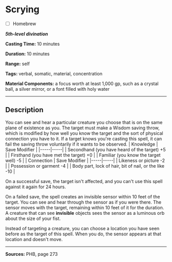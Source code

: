 # Scrying

- [ ] Homebrew

***5th-level divination***

**Casting Time:** 10 minutes

**Duration:** 10 minutes

**Range:** self

**Tags:** verbal, somatic, material, concentration

**Material Components:** a focus worth at least 1,000 gp, such as a crystal ball, a silver mirror, or a font filled with holy water

---

## Description
You can see and hear a particular creature you choose that is on the same plane of existence as you.
The target must make a Wisdom saving throw, which is modified by how well you know the target and the sort of physical connection you have to it.
If a target knows you're casting this spell, it can fail the saving throw voluntarily if it wants to be observed.
| Knowledge | Save Modifier |
|-----|-----|
| Secondhand (you have heard of the target)
+5 |
| Firsthand (you have met the target)
+0 |
| Familiar (you know the target well)
-5 |
| Connection | Save Modifier |
|-----|-----|
| Likeness or picture
-2 |
| Possession or garment
-4 |
| Body part, lock of hair, bit of nail, or the like
-10 |

On a successful save, the target isn't affected, and you can't use this spell against it again for 24 hours.

On a failed save, the spell creates an invisible sensor within 10 feet of the target.
You can see and hear through the sensor as if you were there.
The sensor moves with the target, remaining within 10 feet of it for the duration.
A creature that can see **invisible** objects sees the sensor as a luminous orb about the size of your fist.

Instead of targeting a creature, you can choose a location you have seen before as the target of this spell.
When you do, the sensor appears at that location and doesn't move.

---

**Sources:** PHB, page 273
